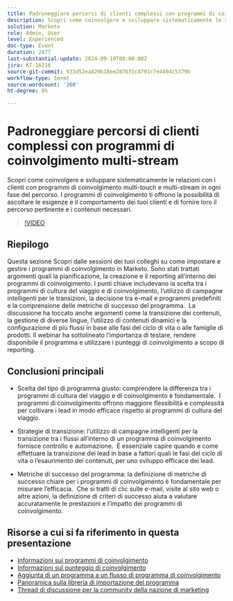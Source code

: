 ```yaml
---
title: Padroneggiare percorsi di clienti complessi con programmi di coinvolgimento multi-stream
description: Scopri come coinvolgere e sviluppare sistematicamente le relazioni con i clienti con programmi di coinvolgimento multi-touch e multi-stream in ogni fase del percorso. I programmi di coinvolgimento ti offrono la possibilità di ascoltare le esigenze e il comportamento dei tuoi clienti e di fornire loro il percorso pertinente e i contenuti necessari.
solution: Marketo
role: Admin, User
level: Experienced
doc-type: Event
duration: 2477
last-substantial-update: 2024-09-18T00:00:00Z
jira: KT-16216
source-git-commit: 933d52ea829b18ee287631c8701c7e4494c5379b
workflow-type: tm+mt
source-wordcount: '360'
ht-degree: 0%

---
```



# Padroneggiare percorsi di clienti complessi con programmi di coinvolgimento multi-stream

Scopri come coinvolgere e sviluppare sistematicamente le relazioni con i clienti con programmi di coinvolgimento multi-touch e multi-stream in ogni fase del percorso. I programmi di coinvolgimento ti offrono la possibilità di ascoltare le esigenze e il comportamento dei tuoi clienti e di fornire loro il percorso pertinente e i contenuti necessari.

>[!VIDEO](https://video.tv.adobe.com/v/3434490/?learn=on)

## Riepilogo

Questa sezione Scopri dalle sessioni dei tuoi colleghi su come impostare e gestire i programmi di coinvolgimento in Marketo. Sono stati trattati argomenti quali la pianificazione, la creazione e il reporting all’interno dei programmi di coinvolgimento. I punti chiave includevano la scelta tra i programmi di cultura del viaggio e di coinvolgimento, l’utilizzo di campagne intelligenti per le transizioni, la decisione tra e-mail e programmi predefiniti e la comprensione delle metriche di successo del programma. &#x200B; La discussione ha toccato anche argomenti come la transizione dei contenuti, la gestione di diverse lingue, l’utilizzo di contenuti dinamici e la configurazione di più flussi in base alle fasi del ciclo di vita o alle famiglie di prodotti. Il webinar ha sottolineato l’importanza di testare, rendere disponibile il programma e utilizzare i punteggi di coinvolgimento a scopo di reporting. &#x200B;

## Conclusioni principali

* Scelta del tipo di programma giusto: comprendere la differenza tra i programmi di cultura del viaggio e di coinvolgimento è fondamentale. &#x200B; I programmi di coinvolgimento offrono maggiore flessibilità e complessità per coltivare i lead in modo efficace rispetto ai programmi di cultura del viaggio. &#x200B;

* Strategie di transizione: l’utilizzo di campagne intelligenti per la transizione tra i flussi all’interno di un programma di coinvolgimento fornisce controllo e automazione. &#x200B; È essenziale capire quando e come effettuare la transizione dei lead in base a fattori quali le fasi del ciclo di vita o l’esaurimento dei contenuti, per uno sviluppo efficace dei lead.

* Metriche di successo del programma: la definizione di metriche di successo chiare per i programmi di coinvolgimento è fondamentale per misurare l’efficacia. &#x200B; Che si tratti di clic sulle e-mail, visite al sito web o altre azioni, la definizione di criteri di successo aiuta a valutare accuratamente le prestazioni e l’impatto dei programmi di coinvolgimento. &#x200B;

## Risorse a cui si fa riferimento in questa presentazione

* [Informazioni sui programmi di coinvolgimento](https://experienceleague.adobe.com/en/docs/marketo/using/product-docs/email-marketing/drip-nurturing/creating-an-engagement-program/understanding-engagement-programs)
* [Informazioni sul punteggio di coinvolgimento](https://experienceleague.adobe.com/en/docs/marketo/using/product-docs/email-marketing/drip-nurturing/reports-and-notifications/understanding-the-engagement-score)
* [Aggiunta di un programma a un flusso di programma di coinvolgimento](https://experienceleague.adobe.com/en/docs/marketo/using/product-docs/email-marketing/drip-nurturing/creating-an-engagement-program/adding-a-program-to-an-engagement-program-stream)
* [Panoramica sulla libreria di importazione del programma](https://experienceleague.adobe.com/en/docs/marketo/using/product-docs/core-marketo-concepts/programs/program-library/program-import-library-overview)
* [Thread di discussione per la community della nazione di marketing](https://nation.marketo.com/t5/product-discussions/sept-17-webinar-learn-from-your-peers-master-complex-customer/td-p/352582)
